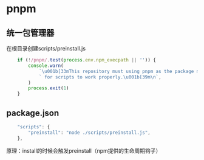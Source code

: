 # pnpm

## 统一包管理器

在根目录创建scripts/preinstall.js
```js
    if (!/pnpm/.test(process.env.npm_execpath || '')) {
        console.warn(
            `\u001b[33mThis repository must using pnpm as the package manager ` +
            ` for scripts to work properly.\u001b[39m\n`,
        )
        process.exit(1)
    }
```

## package.json
```js
    "scripts": {
        "preinstall": "node ./scripts/preinstall.js",
    },
```
原理：install的时候会触发preinstall（npm提供的生命周期钩子）